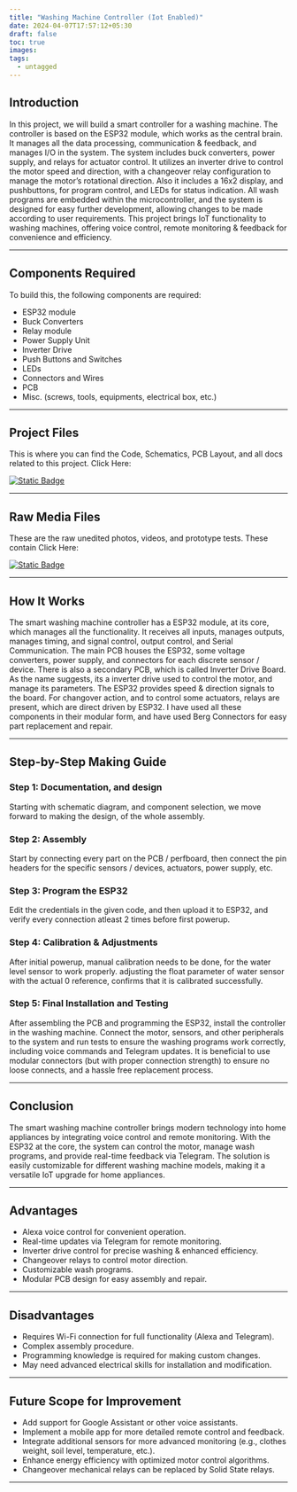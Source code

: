 ```yaml
---
title: "Washing Machine Controller (Iot Enabled)"
date: 2024-04-07T17:57:12+05:30
draft: false
toc: true
images:
tags:
  - untagged
---
```


## Introduction

In this project, we will build a smart controller for a washing machine. The controller is based on the ESP32 module, which works as the central brain. It manages all the data processing, communication & feedback, and manages I/O in the system. The system includes buck converters, power supply, and relays for actuator control. It utilizes an inverter drive to control the motor speed and direction, with a changeover relay configuration to manage the motor’s rotational direction. Also it includes a 16x2 display, and pushbuttons, for program control, and LEDs for status indication. All wash programs are embedded within the microcontroller, and the system is designed for easy further development, allowing changes to be made according to user requirements.
This project brings IoT functionality to washing machines, offering voice control, remote monitoring & feedback for convenience and efficiency.

---

## Components Required

To build this, the following components are required:

- ESP32 module 
- Buck Converters 
- Relay module
- Power Supply Unit 
- Inverter Drive 
- Push Buttons and Switches
- LEDs 
- Connectors and Wires
- PCB 
- Misc. (screws, tools, equipments, electrical box, etc.)

---

## Project Files 

This is where you can find the Code, Schematics, PCB Layout, and all docs related to this project. Click Here:

[![Static Badge](https://img.shields.io/badge/GoogleDrive-Folder-blue?style=flat&logo=Google%20Drive
)](https://drive.google.com/drive/folders/1Etj-alrxwkvvlf_sTSxS21y2c-spGnvf?usp=sharing)

---

## Raw Media Files 

These are the raw unedited photos, videos, and prototype tests. These contain Click Here:

[![Static Badge](https://img.shields.io/badge/GooglePhotos-Album-blue?style=flat&logo=Google%20Photos
)](https://photos.app.goo.gl/JXmmXoFTdbAtJn859)

---

## How It Works

The smart washing machine controller has a ESP32 module, at its core, which manages all the functionality. It receives all inputs, manages outputs, manages timing, and signal control, output control, and Serial Communication. The main PCB houses the ESP32, some voltage converters, power supply, and connectors for each discrete sensor / device. 
There is also a secondary PCB, which is called Inverter Drive Board. As the name suggests, its a inverter drive used to control the motor, and manage its parameters. The ESP32 provides speed & direction signals to the board. For changover action, and to control some actuators, relays are present, which are direct driven by ESP32. I have used 
all these components in their modular form, and have used Berg Connectors for easy part replacement and repair.

---

## Step-by-Step Making Guide

### Step 1: Documentation, and design
Starting with schematic diagram, and component selection, we move forward to making the design, of the whole assembly.

### Step 2: Assembly 
Start by connecting every part on the PCB / perfboard, then connect the pin headers for the specific sensors / devices, actuators, power supply, etc.

### Step 3: Program the ESP32  
Edit the credentials in the given code, and then upload it to ESP32, and verify every connection atleast 2 times before first powerup. 

### Step 4: Calibration & Adjustments
After initial powerup, manual calibration needs to be done, for the water level sensor to work properly. adjusting the float parameter of water sensor with the actual 0 reference, confirms that it is calibrated successfully.

### Step 5: Final Installation and Testing  
After assembling the PCB and programming the ESP32, install the controller in the washing machine. Connect the motor, sensors, and other peripherals to the system and run tests to ensure the washing programs work correctly, including voice commands and Telegram updates. It is beneficial to use modular connectors (but with proper connection strength) to ensure no loose connects, and a hassle free replacement process.

---

## Conclusion

The smart washing machine controller brings modern technology into home appliances by integrating voice control and remote monitoring. With the ESP32 at the core, the system can control the motor, manage wash programs, and provide real-time feedback via Telegram. The solution is easily customizable for different washing machine models, making it a versatile IoT upgrade for home appliances.

---

## Advantages

- Alexa voice control for convenient operation.
- Real-time updates via Telegram for remote monitoring.
- Inverter drive control for precise washing & enhanced efficiency.
- Changeover relays to control motor direction.
- Customizable wash programs. 
- Modular PCB design for easy assembly and repair.

---

## Disadvantages

- Requires Wi-Fi connection for full functionality (Alexa and Telegram).
- Complex assembly procedure.
- Programming knowledge is required for making custom changes.
- May need advanced electrical skills for installation and modification.

---

## Future Scope for Improvement

- Add support for Google Assistant or other voice assistants.
- Implement a mobile app for more detailed remote control and feedback.
- Integrate additional sensors for more advanced monitoring (e.g., clothes weight, soil level, temperature, etc.).
- Enhance energy efficiency with optimized motor control algorithms.
- Changeover mechanical relays can be replaced by Solid State relays.

---
